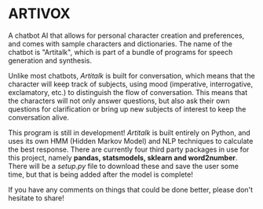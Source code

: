 # ARTIVOX
A chatbot AI that allows for personal character creation and preferences, and comes with sample characters and dictionaries. The name of the chatbot is "Artitalk", which is part of a bundle of programs for speech generation and synthesis.

Unlike most chatbots, _Artitalk_ is built for conversation, which means that the character will keep track of subjects, using mood (imperative, interrogative, exclamatory, etc.) to distinguish the flow of conversation. This means that the characters will not only answer questions, but also ask their own questions for clarification or bring up new subjects of interest to keep the conversation alive.

This program is still in development! _Artitalk_ is built entirely on Python, and uses its own HMM (Hidden Markov Model) and NLP techniques to calculate the best response. There are currently four third party packages in use for this project, namely **pandas, statsmodels, sklearn and word2number**. There will be a _setup.py_ file to download these and save the user some time, but that is being added after the model is complete!

If you have any comments on things that could be done better, please don't hesitate to share!